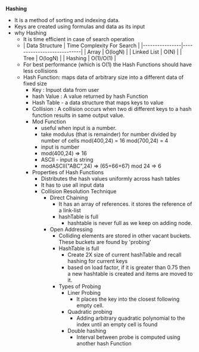 **Hashing**
- It is a method of sorting and indexing data.
- Keys are created using formulas and data as its input
- why Hashing
    - It is time efficient in case of search operation
    -   | Data Structure | Time Complexity For Search |
                 |----------------|----------------------------|
        | Array          | O(logN)                    |
        |        Linked List    | O(N)                       |
        |        Tree           | O(logN)                    |
        |        Hashing        | O(1)/O(1)                      |
    - For best performance (which is O(1) the Hash Functions should have less collisions
    - Hash Function: maps data of arbitrary size into a different data of fixed size
        - Key : Inpuot data from user
        - hash Value : A value returned by hash Function
        - Hash Table - a data structure that maps keys to value
        - Collision : A collision occurs when two di different keys to a hash function results in same output value.
        - Mod Function
            - useful when input is a number.
            - take modulus (that is remainder) for number divided by number of cells
              mod(400,24) = 16
              mod(700,24) = 4
            - input is number
            - mod(400,24) => 16
           - ASCII - input is string
           - modASCII("ABC",24) => (65+66+67) mod 24 => 6
        - Properties of Hash Functions
          - Distributes the hash values uniformly across hash tables
          - It has to use all input data
          - Collision Resolution Technique
            - Direct Chaining
              - It has an array of references. it stores the reference of a link-list
              - hashTable is full
                - hashtable is never full as we keep on adding node.
            - Open Addressing 
              - Colliding elements are stored in other vacant buckets. These buckets are found by 'probing'
              - HashTable is full
                - Create 2X size of current hashTable and recall hashing for current keys
                - based on load factor, if it is greater than 0.75 then a new hashtable is created and items are moved to it.
              - Types of Probing
                - Liner Probing
                  - It places the key into the closest following empty cell.
                - Quadratic probing
                  - Adding arbitrary quadratic polynomial to the index until an empty cell is found 
                - Double hashing
                  - Interval between probe is computed using another hash Function
